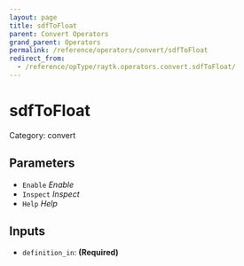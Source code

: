 ```yaml
---
layout: page
title: sdfToFloat
parent: Convert Operators
grand_parent: Operators
permalink: /reference/operators/convert/sdfToFloat
redirect_from:
  - /reference/opType/raytk.operators.convert.sdfToFloat/
---
```


# sdfToFloat

Category: convert



## Parameters

* `Enable` *Enable*
* `Inspect` *Inspect*
* `Help` *Help*

## Inputs

* `definition_in`:  **(Required)**